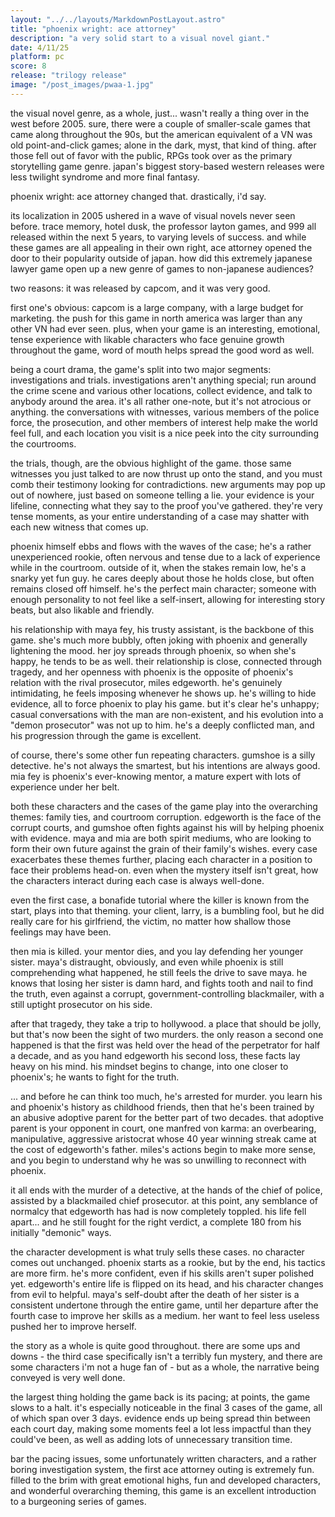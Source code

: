 ```yaml
---
layout: "../../layouts/MarkdownPostLayout.astro"
title: "phoenix wright: ace attorney"
description: "a very solid start to a visual novel giant."
date: 4/11/25
platform: pc
score: 8
release: "trilogy release"
image: "/post_images/pwaa-1.jpg"
---
```

the visual novel genre, as a whole, just... wasn't really a thing over in the west before 2005. sure, there were a couple of smaller-scale games that came along throughout the 90s, but the american equivalent of a VN was old point-and-click games; alone in the dark, myst, that kind of thing. after those fell out of favor with the public, RPGs took over as the primary storytelling game genre. japan's biggest story-based western releases were less twilight syndrome and more final fantasy.

phoenix wright: ace attorney changed that. drastically, i'd say.

its localization in 2005 ushered in a wave of visual novels never seen before. trace memory, hotel dusk, the professor layton games, and 999 all released within the next 5 years, to varying levels of success. and while these games are all appealing in their own right, ace attorney opened the door to their popularity outside of japan. how did this extremely japanese lawyer game open up a new genre of games to non-japanese audiences?

two reasons: it was released by capcom, and it was very good.

first one's obvious: capcom is a large company, with a large budget for marketing. the push for this game in north america was larger than any other VN had ever seen. plus, when your game is an interesting, emotional, tense experience with likable characters who face genuine growth throughout the game, word of mouth helps spread the good word as well.

being a court drama, the game's split into two major segments: investigations and trials. investigations aren't anything special; run around the crime scene and various other locations, collect evidence, and talk to anybody around the area. it's all rather one-note, but it's not atrocious or anything. the conversations with witnesses, various members of the police force, the prosecution, and other members of interest help make the world feel full, and each location you visit is a nice peek into the city surrounding the courtrooms.

the trials, though, are the obvious highlight of the game. those same witnesses you just talked to are now thrust up onto the stand, and you must comb their testimony looking for contradictions. new arguments may pop up out of nowhere, just based on someone telling a lie. your evidence is your lifeline, connecting what they say to the proof you've gathered. they're very tense moments, as your entire understanding of a case may shatter with each new witness that comes up.

phoenix himself ebbs and flows with the waves of the case; he's a rather unexperienced rookie, often nervous and tense due to a lack of experience while in the courtroom. outside of it, when the stakes remain low, he's a snarky yet fun guy. he cares deeply about those he holds close, but often remains closed off himself. he's the perfect main character; someone with enough personality to not feel like a self-insert, allowing for interesting story beats, but also likable and friendly.

his relationship with maya fey, his trusty assistant, is the backbone of this game. she's much more bubbly, often joking with phoenix and generally lightening the mood. her joy spreads through phoenix, so when she's happy, he tends to be as well. their relationship is close, connected through tragedy, and her openness with phoenix is the opposite of phoenix's relation with the rival prosecutor, miles edgeworth. he's genuinely intimidating, he feels imposing whenever he shows up. he's willing to hide evidence, all to force phoenix to play his game. but it's clear he's unhappy; casual conversations with the man are non-existent, and his evolution into a "demon prosecutor" was not up to him. he's a deeply conflicted man, and his progression through the game is excellent.

of course, there's some other fun repeating characters. gumshoe is a silly detective. he's not always the smartest, but his intentions are always good. mia fey is phoenix's ever-knowing mentor, a mature expert with lots of experience under her belt.

both these characters and the cases of the game play into the overarching themes: family ties, and courtroom corruption. edgeworth is the face of the corrupt courts, and gumshoe often fights against his will by helping phoenix with evidence. maya and mia are both spirit mediums, who are looking to form their own future against the grain of their family's wishes. every case exacerbates these themes further, placing each character in a position to face their problems head-on. even when the mystery itself isn't great, how the characters interact during each case is always well-done. 

even the first case, a bonafide tutorial where the killer is known from the start, plays into that theming. your client, larry, is a bumbling fool, but he did really care for his girlfriend, the victim, no matter how shallow those feelings may have been.

then mia is killed. your mentor dies, and you lay defending her younger sister. maya's distraught, obviously, and even while phoenix is still comprehending what happened, he still feels the drive to save maya. he knows that losing her sister is damn hard, and fights tooth and nail to find the truth, even against a corrupt, government-controlling blackmailer, with a still uptight prosecutor on his side.

after that tragedy, they take a trip to hollywood. a place that should be jolly, but that's now been the sight of two murders. the only reason a second one happened is that the first was held over the head of the perpetrator for half a decade, and as you hand edgeworth his second loss, these facts lay heavy on his mind. his mindset begins to change, into one closer to phoenix's; he wants to fight for the truth.

... and before he can think too much, he's arrested for murder. you learn his and phoenix's history as childhood friends, then that he's been trained by an abusive adoptive parent for the better part of two decades. that adoptive parent is your opponent in court, one manfred von karma: an overbearing, manipulative, aggressive aristocrat whose 40 year winning streak came at the cost of edgeworth's father. miles's actions begin to make more sense, and you begin to understand why he was so unwilling to reconnect with phoenix.

it all ends with the murder of a detective, at the hands of the chief of police, assisted by a blackmailed chief prosecutor. at this point, any semblance of normalcy that edgeworth has had is now completely toppled. his life fell apart... and he still fought for the right verdict, a complete 180 from his initially "demonic" ways.

the character development is what truly sells these cases. no character comes out unchanged. phoenix starts as a rookie, but by the end, his tactics are more firm. he's more confident, even if his skills aren't super polished yet. edgeworth's entire life is flipped on its head, and his character changes from evil to helpful. maya's self-doubt after the death of her sister is a consistent undertone through the entire game, until her departure after the fourth case to improve her skills as a medium. her want to feel less useless pushed her to improve herself.

the story as a whole is quite good throughout. there are some ups and downs - the third case specifically isn't a terribly fun mystery, and there are some characters i'm not a huge fan of - but as a whole, the narrative being conveyed is very well done.

the largest thing holding the game back is its pacing; at points, the game slows to a halt. it's especially noticeable in the final 3 cases of the game, all of which span over 3 days. evidence ends up being spread thin between each court day, making some moments feel a lot less impactful than they could've been, as well as adding lots of unnecessary transition time.

bar the pacing issues, some unfortunately written characters, and a rather boring investigation system, the first ace attorney outing is extremely fun. filled to the brim with great emotional highs, fun and developed characters, and wonderful overarching theming, this game is an excellent introduction to a burgeoning series of games. 
